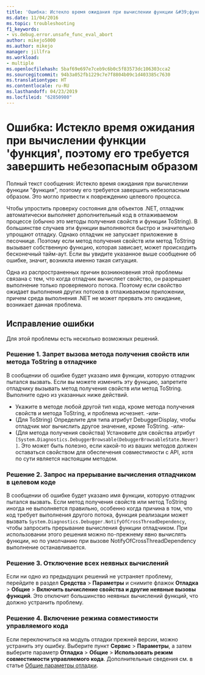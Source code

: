```yaml
---
title: 'Ошибка: Истекло время ожидания при вычислении функции &#39;функция&#39;, поэтому его требуется завершить небезопасным образом | Документация Майкрософт'
ms.date: 11/04/2016
ms.topic: troubleshooting
f1_keywords:
- vs.debug.error.unsafe_func_eval_abort
author: mikejo5000
ms.author: mikejo
manager: jillfra
ms.workload:
- multiple
ms.openlocfilehash: 5baf69e697e7ceb9c6b0c5f83573dc106303cca2
ms.sourcegitcommit: 94b3a052fb1229c7e7f8804b09c1d403385c7630
ms.translationtype: HT
ms.contentlocale: ru-RU
ms.lasthandoff: 04/23/2019
ms.locfileid: "62850980"
---
```

# <a name="error-evaluating-the-function-39function39-timed-out-and-needed-to-be-aborted-in-an-unsafe-way"></a>Ошибка: Истекло время ожидания при вычислении функции &#39;функция&#39;, поэтому его требуется завершить небезопасным образом

Полный текст сообщения: Истекло время ожидания при вычислении функции "функция", поэтому его требуется завершить небезопасным образом. Это могло привести к повреждению целевого процесса.

Чтобы упростить проверку состояния для объектов .NET, отладчик автоматически выполняет дополнительный код в отлаживаемом процессе (обычно это методы получения свойств и функции ToString). В большинстве случаев эти функции выполняются быстро и значительно упрощают отладку. Однако отладчик не запускает приложение в песочнице. Поэтому если метод получения свойств или метод ToString вызывает собственную функцию, которая зависает, может происходить бесконечный тайм-аут. Если вы увидите указанное выше сообщение об ошибке, значит, возникла именно такая ситуация.

Одна из распространенных причин возникновения этой проблемы связана с тем, что когда отладчик вычисляет свойство, он разрешает выполнение только проверяемого потока. Поэтому если свойство ожидает выполнения других потоков в отлаживаемом приложении, причем среда выполнения .NET не может прервать это ожидание, возникает данная проблема.

## <a name="to-correct-this-error"></a>Исправление ошибки

Для этой проблемы есть несколько возможных решений.

### <a name="solution-1-prevent-the-debugger-from-calling-the-getter-property-or-tostring-method"></a>Решение 1. Запрет вызова метода получения свойств или метода ToString в отладчике

В сообщении об ошибке будет указано имя функции, которую отладчик пытался вызвать. Если вы можете изменить эту функцию, запретите отладчику вызывать метод получения свойств или метод ToString. Выполните одно из указанных ниже действий.

* Укажите в методе любой другой тип кода, кроме метода получения свойств и метода ToString, и проблема исчезнет.
    -или-
* (Для ToString) Определите для типа атрибут DebuggerDisplay, чтобы отладчик мог вычислить другое значение, кроме ToString.
    -или-
* (Для метода получения свойства) Установите для свойства атрибут `[System.Diagnostics.DebuggerBrowsable(DebuggerBrowsableState.Never)]`. Это может быть полезно, если какой-то из ваших методов должен оставаться свойством для обеспечения совместимости с API, хотя по сути является настоящим методом.

### <a name="solution-2-have-the-target-code-ask-the-debugger-to-abort-the-evaluation"></a>Решение 2. Запрос на прерывание вычисления отладчиком в целевом коде

В сообщении об ошибке будет указано имя функции, которую отладчик пытался вызвать. Если метод получения свойств или метод ToString иногда не выполняется правильно, особенно когда причина в том, что код требует выполнения другого потока, функция реализации может вызвать `System.Diagnostics.Debugger.NotifyOfCrossThreadDependency`, чтобы запросить прерывание вычисления функции отладчиком. При использовании этого решения можно по-прежнему явно вычислять функции, но по умолчанию при вызове NotifyOfCrossThreadDependency выполнение останавливается.

### <a name="solution-3-disable-all-implicit-evaluation"></a>Решение 3. Отключение всех неявных вычислений

Если ни одно из предыдущих решений не устраняет проблему, перейдите в раздел **Средства** > **Параметры** и снимите флажок **Отладка** > **Общие** > **Включить вычисление свойства и другие неявные вызовы функций**. Это отключит большинство неявных вычислений функций, что должно устранить проблему.

### <a name="solution-4-enable-managed-compatibility-mode"></a>Решение 4. Включение режима совместимости управляемого кода

Если переключиться на модуль отладки прежней версии, можно устранить эту ошибку. Выберите пункт **Сервис** > **Параметры**, а затем выберите параметр **Отладка** > **Общие** > **Использовать режим совместимости управляемого кода**. Дополнительные сведения см. в статье [Общие параметры отладки](../debugger/general-debugging-options-dialog-box.md).
